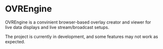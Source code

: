 # OVREngine

OVREngine is a convinient browser-based overlay creator and viewer
for live data displays and live stream/broadcast setups.

The project is currently in development, and some features may not
work as expected.